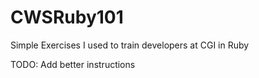 CWSRuby101
==========
Simple Exercises I used to train developers at CGI in Ruby

TODO: Add better instructions
